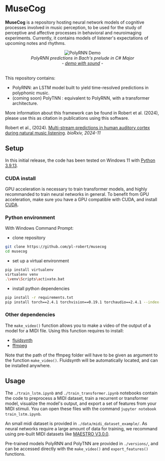 # MuseCog

**MuseCog** is a repository hosting neural network models of cognitive processes involved in music perception, to be used for the study of perceptive and affective processes in behavioral and neuroimaging experiments.
Currently, it contains models of listener's expectations of upcoming notes and rhythms.

<div align="center">
  <img src="https://media4.giphy.com/media/v1.Y2lkPTc5MGI3NjExamx0dnI3enBsMXJ1eHFubzhsajlpcTkxd2wxcDJ2eGV0Yjc5dGZ6cSZlcD12MV9pbnRlcm5hbF9naWZfYnlfaWQmY3Q9Zw/lZOf8i68nhLbE5WfMk/giphy.webp" alt="PolyRNN Demo">
  <br>
  <em>PolyRNN predictions in Bach's prelude in C# Major</em>
  <br>
  <em>- <a href="https://www.youtube.com/watch?v=WTHKQMljzXY">demo with sound</a> -</em>
  <br><br>
</div>

This repository contains:
* PolyRNN: an LSTM model built to yield time-resolved predictions in polyphonic music.
* (coming soon) PolyTNN : equivalent to PolyRNN, with a transformer architecture.

More information about this framework can be found in Robert et al. (2024),
please use this as citation in publications using this software.

Robert et al., (2024). [Multi-stream predictions in human auditory cortex during natural music listening](https://www.biorxiv.org/content/10.1101/2024.11.27.625704v1). *bioRxiv, 2024-11*

## Setup

In this initial release, the code has been tested on Windows 11 with [Python 3.9.13](https://www.python.org/downloads/release/python-3913/).

### CUDA install

GPU acceleration is necessary to train transformer models, and highly recommanded to
train neural networks in general.
To benefit from GPU acceleration, make sure you have a GPU compatible with CUDA,
and install [CUDA](https://developer.nvidia.com/cuda-downloads).

### Python environment
With Windows Command Prompt:

* clone repository

```bash
git clone https://github.com/pl-robert/musecog
cd musecog
```

* set up a virtual environment

```bash
pip install virtualenv
virtualenv venv
.\venv\Scripts\activate.bat
```

* install python dependencies

```bash
pip install -r requirements.txt
pip install torch==2.4.1 torchvision==0.19.1 torchaudio==2.4.1 --index-url https://download.pytorch.org/whl/cu121
```

### Other dependencies
The ```make_video()``` function allows you to make a video of the output of a model for a MIDI file.
Using this function requires to install:
* [fluidsynth](https://github.com/FluidSynth/fluidsynth/releases)
* [ffmpeg](https://www.ffmpeg.org/download.html)

Note that the path of the ffmpeg folder will have to be given as argument to the function ```make_video()```. Fluidsynth will be automatically located,
and can be installed anywhere.

## Usage
The ```./train_lstm.ipynb``` and ```./train_transformer.ipynb``` notebooks contain the code to
preprocess a MIDI dataset, train a recurrent or transformer model, visualize the model's output,
and export a set of features from your MIDI stimuli. You can open these files with the command ```jupyter notebook train_lstm.ipynb```.

An small midi dataset is provided in ```./data/midi_dataset_example/```. As neural networks require a large amount of data for
training, we recommand using pre-built MIDI datasets like [MAESTRO V3.0.0](https://magenta.tensorflow.org/datasets/maestro).

Pre-trained models PolyRNN and PolyTNN are provided in ```./versions/```, and can be accessed directly with the ```make_video()```
and ```export_features()``` functions.









